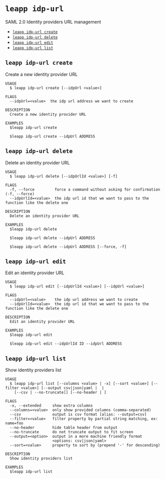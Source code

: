 `leapp idp-url`
===============

SAML 2.0 Identity providers URL management

* [`leapp idp-url create`](#leapp-idp-url-create)
* [`leapp idp-url delete`](#leapp-idp-url-delete)
* [`leapp idp-url edit`](#leapp-idp-url-edit)
* [`leapp idp-url list`](#leapp-idp-url-list)

## `leapp idp-url create`

Create a new identity provider URL

```
USAGE
  $ leapp idp-url create [--idpUrl <value>]

FLAGS
  --idpUrl=<value>  the idp url address we want to create

DESCRIPTION
  Create a new identity provider URL

EXAMPLES
  $leapp idp-url create

  $leapp idp-url create --idpUrl ADDRESS
```

## `leapp idp-url delete`

Delete an identity provider URL

```
USAGE
  $ leapp idp-url delete [--idpUrlId <value>] [-f]

FLAGS
  -f, --force         force a command without asking for confirmation (-f, --force)
  --idpUrlId=<value>  the idp url id that we want to pass to the function like the delete one

DESCRIPTION
  Delete an identity provider URL

EXAMPLES
  $leapp idp-url delete

  $leapp idp-url delete --idpUrl ADDRESS

  $leapp idp-url delete --idpUrl ADDRESS [--force, -f]
```

## `leapp idp-url edit`

Edit an identity provider URL

```
USAGE
  $ leapp idp-url edit [--idpUrlId <value>] [--idpUrl <value>]

FLAGS
  --idpUrl=<value>    the idp url address we want to create
  --idpUrlId=<value>  the idp url id that we want to pass to the function like the delete one

DESCRIPTION
  Edit an identity provider URL

EXAMPLES
  $leapp idp-url edit

  $leapp idp-url edit --idpUrlId ID --idpUrl ADDRESS
```

## `leapp idp-url list`

Show identity providers list

```
USAGE
  $ leapp idp-url list [--columns <value> | -x] [--sort <value>] [--filter <value>] [--output csv|json|yaml |  |
    [--csv | --no-truncate]] [--no-header | ]

FLAGS
  -x, --extended     show extra columns
  --columns=<value>  only show provided columns (comma-separated)
  --csv              output is csv format [alias: --output=csv]
  --filter=<value>   filter property by partial string matching, ex: name=foo
  --no-header        hide table header from output
  --no-truncate      do not truncate output to fit screen
  --output=<option>  output in a more machine friendly format
                     <options: csv|json|yaml>
  --sort=<value>     property to sort by (prepend '-' for descending)

DESCRIPTION
  Show identity providers list

EXAMPLES
  $leapp idp-url list
```
